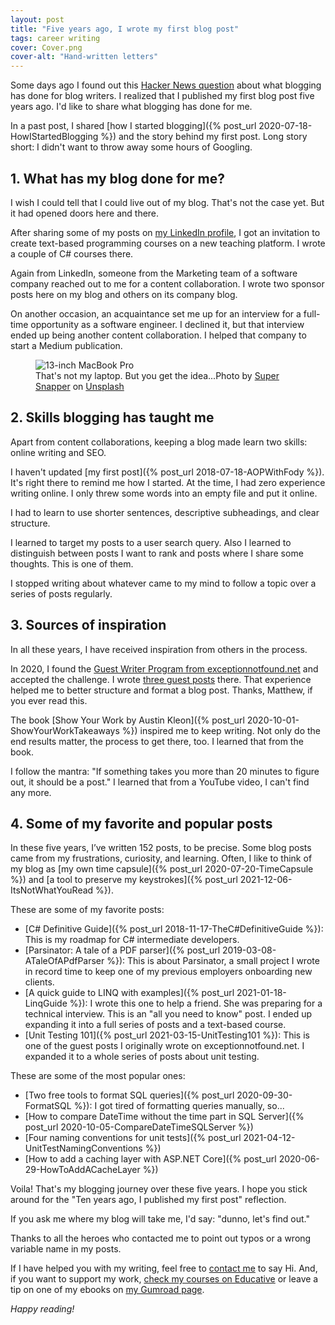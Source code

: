 ```yaml
---
layout: post
title: "Five years ago, I wrote my first blog post"
tags: career writing
cover: Cover.png
cover-alt: "Hand-written letters"
---
```


Some days ago I found out this [Hacker News question](https://news.ycombinator.com/item?id=35164819) about what blogging has done for blog writers. I realized that I published my first blog post five years ago. I'd like to share what blogging has done for me.

In a past post, I shared [how I started blogging]({% post_url 2020-07-18-HowIStartedBlogging %}) and the story behind my first post. Long story short: I didn't want to throw away some hours of Googling.

## 1. What has my blog done for me?

I wish I could tell that I could live out of my blog. That's not the case yet. But it had opened doors here and there.

After sharing some of my posts on [my LinkedIn profile](https://linkedin.com/in/iamcesaraguirre), I got an invitation to create text-based programming courses on a new teaching platform. I wrote a couple of C# courses there.

Again from LinkedIn, someone from the Marketing team of a software company reached out to me for a content collaboration. I wrote two sponsor posts here on my blog and others on its company blog.

On another occasion, an acquaintance set me up for an interview for a full-time opportunity as a software engineer. I declined it, but that interview ended up being another content collaboration. I helped that company to start a Medium publication.

<figure>
<img src="https://images.unsplash.com/photo-1504691342899-4d92b50853e1?crop=entropy&cs=tinysrgb&fit=crop&fm=jpg&h=400&ixid=MnwxfDB8MXxyYW5kb218MHx8fHx8fHx8MTY4MzkzNjA2Nw&ixlib=rb-4.0.3&q=80&utm_campaign=api-credit&utm_medium=referral&utm_source=unsplash_source&w=600" alt="13-inch MacBook Pro" />

<figcaption>That's not my laptop. But you get the idea...Photo by <a href="https://unsplash.com/fr/@supersnapper27?utm_source=unsplash&utm_medium=referral&utm_content=creditCopyText">Super Snapper</a> on <a href="https://unsplash.com/photos/zIwAchjDirM?utm_source=unsplash&utm_medium=referral&utm_content=creditCopyText">Unsplash</a></figcaption>
</figure>

## 2. Skills blogging has taught me

Apart from content collaborations, keeping a blog made learn two skills: online writing and SEO.

I haven't updated [my first post]({% post_url 2018-07-18-AOPWithFody %}). It's right there to remind me how I started. At the time, I had zero experience writing online. I only threw some words into an empty file and put it online.

I had to learn to use shorter sentences, descriptive subheadings, and clear structure.

I learned to target my posts to a user search query. Also I learned to distinguish between posts I want to rank and posts where I share some thoughts. This is one of them.

I stopped writing about whatever came to my mind to follow a topic over a series of posts regularly. 

## 3. Sources of inspiration

In all these years, I have received inspiration from others in the process.

In 2020, I found the [Guest Writer Program from exceptionnotfound.net](https://exceptionnotfound.net/guest-writer-program/) and accepted the challenge. I wrote [three guest posts](https://exceptionnotfound.net/author/cesar-aguirre/) there. That experience helped me to better structure and format a blog post. Thanks, Matthew, if you ever read this.

The book [Show Your Work by Austin Kleon]({% post_url 2020-10-01-ShowYourWorkTakeaways %}) inspired me to keep writing. Not only do the end results matter, the process to get there, too. I learned that from the book.

I follow the mantra: "If something takes you more than 20 minutes to figure out, it should be a post." I learned that from a YouTube video, I can't find any more.

## 4. Some of my favorite and popular posts

In these five years, I’ve written 152 posts, to be precise. Some blog posts came from my frustrations, curiosity, and learning. Often, I like to think of my blog as [my own time capsule]({% post_url 2020-07-20-TimeCapsule %}) and [a tool to preserve my keystrokes]({% post_url 2021-12-06-ItsNotWhatYouRead %}). 

These are some of my favorite posts:

- [C# Definitive Guide]({% post_url 2018-11-17-TheC#DefinitiveGuide %}): This is my roadmap for C# intermediate developers.
- [Parsinator: A tale of a PDF parser]({% post_url 2019-03-08-ATaleOfAPdfParser %}): This is about Parsinator, a small project I wrote in record time to keep one of my previous employers onboarding new clients.
- [A quick guide to LINQ with examples]({% post_url 2021-01-18-LinqGuide %}): I wrote this one to help a friend. She was preparing for a technical interview. This is an "all you need to know" post. I ended up expanding it into a full series of posts and a text-based course.
- [Unit Testing 101]({% post_url 2021-03-15-UnitTesting101 %}): This is one of the guest posts I originally wrote on exceptionnotfound.net. I expanded it to a whole series of posts about unit testing. 

These are some of the most popular ones:

- [Two free tools to format SQL queries]({% post_url 2020-09-30-FormatSQL %}): I got tired of formatting queries manually, so...
- [How to compare DateTime without the time part in SQL Server]({% post_url 2020-10-05-CompareDateTimeSQLServer %})
- [Four naming conventions for unit tests]({% post_url 2021-04-12-UnitTestNamingConventions %})
- [How to add a caching layer with ASP.NET Core]({% post_url 2020-06-29-HowToAddACacheLayer %})

Voila! That's my blogging journey over these five years. I hope you stick around for the "Ten years ago, I published my first post" reflection.

If you ask me where my blog will take me, I'd say: "dunno, let's find out."

Thanks to all the heroes who contacted me to point out typos or a wrong variable name in my posts.

If I have helped you with my writing, feel free to [contact me](/contact) to say Hi. And, if you want to support my work, <a href="https://www.educative.io/profile/view/5684280228839424" target="_blank" rel="noopener noreferrer">check my courses on Educative</a> or leave a tip on one of my ebooks on <a href="https://imcsarag.gumroad.com/" target="_blank" rel="noopener noreferrer">my Gumroad page</a>.

_Happy reading!_